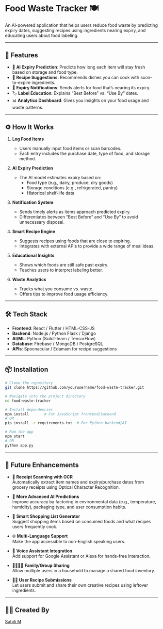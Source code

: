 # Food Waste Tracker 🍽️

An AI-powered application that helps users reduce food waste by predicting expiry dates, suggesting recipes using ingredients nearing expiry, and educating users about food labeling.

---

## 🚀 Features

- 🧠 **AI Expiry Prediction**: Predicts how long each item will stay fresh based on storage and food type.
- 🍳 **Recipe Suggestions**: Recommends dishes you can cook with soon-to-expire ingredients.
- 🔔 **Expiry Notifications**: Sends alerts for food that’s nearing its expiry.
- 🏷️ **Label Education**: Explains “Best Before” vs. “Use By” dates.
- 📊 **Analytics Dashboard**: Gives you insights on your food usage and waste patterns.

---

## ⚙️ How It Works

1. **Log Food Items**  
   - Users manually input food items or scan barcodes.
   - Each entry includes the purchase date, type of food, and storage method.

2. **AI Expiry Prediction**  
   - The AI model estimates expiry based on:
     - Food type (e.g., dairy, produce, dry goods)
     - Storage conditions (e.g., refrigerated, pantry)
     - Historical shelf-life data

3. **Notification System**  
   - Sends timely alerts as items approach predicted expiry.
   - Differentiates between “Best Before” and “Use By” to avoid unnecessary disposal.

4. **Smart Recipe Engine**  
   - Suggests recipes using foods that are close to expiring.
   - Integrates with external APIs to provide a wide range of meal ideas.

5. **Educational Insights**  
   - Shows which foods are still safe past expiry.
   - Teaches users to interpret labeling better.

6. **Waste Analytics**  
   - Tracks what you consume vs. waste.
   - Offers tips to improve food usage efficiency.

---

## 🛠️ Tech Stack

- **Frontend**: React / Flutter / HTML-CSS-JS
- **Backend**: Node.js / Python Flask / Django
- **AI/ML**: Python (Scikit-learn / TensorFlow)
- **Database**: Firebase / MongoDB / PostgreSQL
- **APIs**: Spoonacular / Edamam for recipe suggestions

---

## 📦 Installation

```bash
# Clone the repository
git clone https://github.com/yourusername/food-waste-tracker.git

# Navigate into the project directory
cd food-waste-tracker

# Install dependencies
npm install       # For JavaScript frontend/backend
# OR
pip install -r requirements.txt  # For Python backend/AI

# Run the app
npm start
# OR
python app.py
```

---

## 🌟 Future Enhancements

- 🧾 **Receipt Scanning with OCR**  
  Automatically extract item names and expiry/purchase dates from grocery receipts using Optical Character Recognition.

- 🧠 **More Advanced AI Predictions**  
  Improve accuracy by factoring in environmental data (e.g., temperature, humidity), packaging type, and user consumption habits.

- 🧺 **Smart Shopping List Generator**  
  Suggest shopping items based on consumed foods and what recipes users frequently cook.

- 🌐 **Multi-Language Support**  
  Make the app accessible to non-English speaking users.

- 📱 **Voice Assistant Integration**  
  Add support for Google Assistant or Alexa for hands-free interaction.

- 👨‍👩‍👧‍👦 **Family/Group Sharing**  
  Allow multiple users in a household to manage a shared food inventory.

- 🧑‍🍳 **User Recipe Submissions**  
  Let users submit and share their own creative recipes using leftover ingredients.

---


## 👨‍💻 Created By

[Sahiti M](https://github.com/s-a-63)